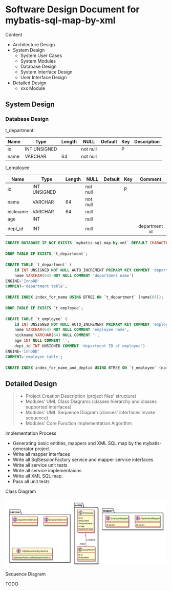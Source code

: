 # Software Design Document for mybatis-sql-map-by-xml

Content

- Architecture Design
- System Design
  - System User Cases
  - System Modules
  - Database Design
  - System Interface Design
  - User Interface Design
- Detailed Design
  - xxx Module

## System Design

### Database Design

t_department

| Name | Type         | Length | NULL     | Default | Key  | Description |
| ---- | ------------ | ------ | -------- | ------- | ---- | ----------- |
| id   | INT UNSIGNED |        | not null |         | P    |             |
| name | VARCHAR      | 64     | not null |         |      |             |

t_employee

| Name     | Type         | Length | NULL     | Default | Key  |    Comment    |
| -------- | ------------ | ------ | -------- | ------- | ---- | :-----------: |
| id       | INT UNSIGNED |        | not null |         | P    |               |
| name     | VARCHAR      | 64     | not null |         |      |               |
| nickname | VARCHAR      | 64     | null     |         |      |               |
| age      | INT          |        | null     |         |      |               |
| dept_id  | INT          |        | null     |         |      | department id |

```sql
CREATE DATABASE IF NOT EXISTS `mybatis-sql-map-by-xml` DEFAULT CHARACTER SET utf8mb4 COLLATE utf8mb4_unicode_ci;

DROP TABLE IF EXISTS `t_department`;

CREATE TABLE `t_department` (
    id INT UNSIGNED NOT NULL AUTO_INCREMENT PRIMARY KEY COMMENT 'department ID',
    name VARCHAR(64) NOT NULL COMMENT 'department name')
ENGINE='InnoDB'
COMMENT='department table';

CREATE INDEX index_for_name USING BTREE ON `t_department` (name(64));

DROP TABLE IF EXISTS `t_employee`;

CREATE TABLE `t_employee` (
    id INT UNSIGNED NOT NULL AUTO_INCREMENT PRIMARY KEY COMMENT 'employee ID',
    name VARCHAR(64) NOT NULL COMMENT 'employee name',
    nickname VARCHAR(64) NULL COMMENT '',
    age INT NULL COMMENT '',
    dept_id INT UNSIGNED COMMENT 'department ID of employee')
ENGINE='InnoDB'
COMMENT='employee table';

CREATE INDEX index_for_name_and_deptid USING BTREE ON `t_employee` (name(64), dept_id);
```



## Detailed Design

> - Project Creation Description (project files' structure)
> - Modules' UML Class Diagrams (classes hierarchy and classes supported interfaces)
> - Modules' UML Sequence Diagram (classes' interfaces invoke sequence)
> - Modules' Core Function Implementation Algorithm

Implementation Process

- Generating basic entities, mappers and XML SQL map by the mybatis-generator project
- Write all mapper interfaces
- Write all SqlSessionFactory service and mapper service interfaces
- Write all service unit tests
- Write all service implementaions
- Write all XML SQL map.
- Pass all unit tests

Class Diagram

![](class_diagram.png)

Sequence Diagram

TODO